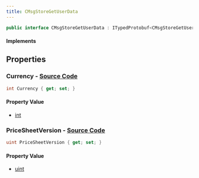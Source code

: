 ```yaml
---
title: CMsgStoreGetUserData
---
```


```csharp
public interface CMsgStoreGetUserData : ITypedProtobuf<CMsgStoreGetUserData>, INativeHandle
```

#### Implements

## Properties

### **Currency** - [Source Code](https://github.com/swiftly-solution/swiftlys2/blob/main/managed/src/SwiftlyS2.Generated/Protobufs/Interfaces/CMsgStoreGetUserData.cs#L16)

```csharp
int Currency { get; set; }
```

#### Property Value

- [int](https://learn.microsoft.com/dotnet/api/system.int32)

### **PriceSheetVersion** - [Source Code](https://github.com/swiftly-solution/swiftlys2/blob/main/managed/src/SwiftlyS2.Generated/Protobufs/Interfaces/CMsgStoreGetUserData.cs#L13)

```csharp
uint PriceSheetVersion { get; set; }
```

#### Property Value

- [uint](https://learn.microsoft.com/dotnet/api/system.uint32)


